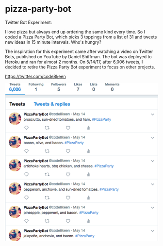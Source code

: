 # pizza-party-bot
Twitter Bot Experiment:

I love pizza but always end up ordering the same kind every time. So I coded a Pizza Party Bot, which picks 3 toppings from a list of 31 and tweets new ideas in 15 minute intervals. Who's hungry?

The inspiration for this experiment came after watching a video on Twitter Bots, published on YouTube by Daniel Shiffman. The bot was deployed to Heroku and ran for almost 2 months. On 5/14/17, after 6,006 tweets, I decided to retire the Pizza Party Bot experiment to focus on other projects.

https://twitter.com/code8keen

![Screenshot of the Pizza Bot Twitter Account](Screen%20Shot%202017-11-29%20at%204.37.18%20AM.png "Output for Twitter Pizza Party Bot.")
